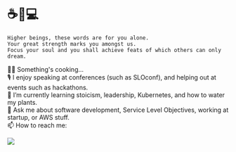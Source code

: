 # ☕️🌵💻

```
Higher beings, these words are for you alone.
Your great strength marks you amongst us. 
Focus your soul and you shall achieve feats of which others can only dream. 
```

👨‍🍳 Something's cooking... \
🎙️ I enjoy speaking at conferences (such as SLOconf), and helping out at events such as hackathons. \
🌱 I’m currently learning stoicism, leadership, Kubernetes, and how to water my plants. \
💬 Ask me about software development, Service Level Objectives, working at startup, or AWS stuff. \
📫 How to reach me:

<a href="https://www.linkedin.com/in/lukasz-dobek/"><img src="https://img.shields.io/badge/LinkedIn-0077b5?style=flat-square&logo=linkedin"></a> 

